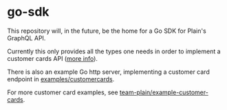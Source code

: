 # go-sdk
This repository will, in the future, be the home for a Go SDK for Plain's GraphQL API. 

Currently this only provides all the types one needs in order to implement a customer cards API ([more info](https://www.plain.com/docs/customer-cards)).

There is also an example Go http server, implementing a customer card endpoint in [examples/customercards](/examples/customercards).

For more customer card examples, see [team-plain/example-customer-cards](https://github.com/team-plain/example-customer-cards).
